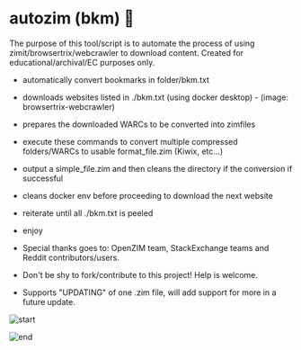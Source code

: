 # autozim (bkm) 🤖

The purpose of this tool/script is to automate the process of using zimit/browsertrix/webcrawler to download content. Created for educational/archival/EC purposes only.

- automatically convert bookmarks in folder/bkm.txt
- downloads websites listed in ./bkm.txt (using docker desktop) - (image: browsertrix-webcrawler)
- prepares the downloaded WARCs to be converted into zimfiles
- execute these commands to convert multiple compressed folders/WARCs to usable format_file.zim (Kiwix, etc...)
- output a simple_file.zim and then cleans the directory if the conversion if successful
- cleans docker env before proceeding to download the next website
- reiterate until all ./bkm.txt is peeled
- enjoy
- Special thanks goes to: OpenZIM team, StackExchange teams and Reddit contributors/users.
- Don't be shy to fork/contribute to this project! Help is welcome.

- Supports "UPDATING" of one .zim file, will add support for more in a future update.

![start](https://github.com/user-attachments/assets/2960df0d-564c-465a-97d4-76a563ee135c)

![end](https://github.com/user-attachments/assets/960f95d8-1984-45b9-baad-c798b1fed6c2)
